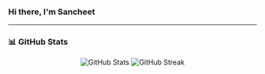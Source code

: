 
### Hi there, I'm **Sancheet**

---

### 📊 **GitHub Stats**

<p align="center">
  <img src="https://github-readme-stats.vercel.app/api?username=sancheet230&show_icons=true&theme=radical&count_private=true" alt="GitHub Stats"/>
  <img src="https://github-readme-streak-stats.herokuapp.com/?user=sancheet230&theme=radical" alt="GitHub Streak"/>
</p>










<!--
**sancheet230/sancheet230** is a ✨ _special_ ✨ repository because its `README.md` (this file) appears on your GitHub profile.

Here are some ideas to get you started:

- 🔭 I’m currently working on ...
- 🌱 I’m currently learning ...
- 👯 I’m looking to collaborate on ...
- 🤔 I’m looking for help with ...
- 💬 Ask me about ...
- 📫 How to reach me: ...
- 😄 Pronouns: ...
- ⚡ Fun fact: ...
-->
